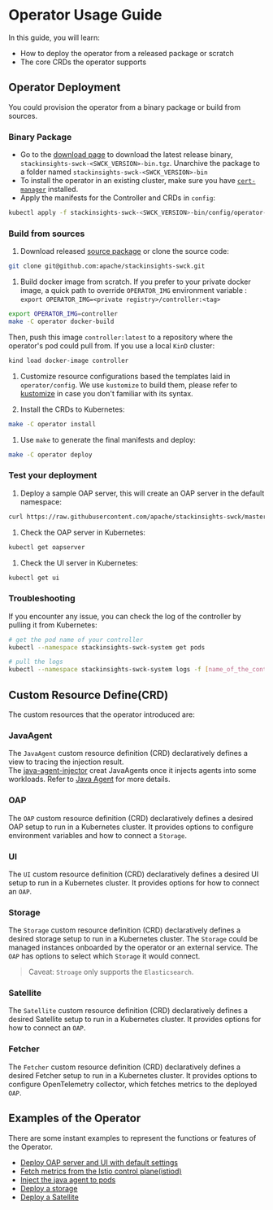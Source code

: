# Operator Usage Guide

In this guide, you will learn:

* How to deploy the operator from a released package or scratch
* The core CRDs the operator supports

## Operator Deployment

You could provision the operator from a binary package or build from sources.

### Binary Package

* Go to the [download page](https://stackinsights.apache.org/downloads/#StackInsightsCloudonKubernetes) to download the latest release binary, `stackinsights-swck-<SWCK_VERSION>-bin.tgz`. Unarchive the package to
a folder named `stackinsights-swck-<SWCK_VERSION>-bin`
* To install the operator in an existing cluster, make sure you have [`cert-manager`](https://cert-manager.io/docs/installation/) installed.
* Apply the manifests for the Controller and CRDs in `config`:

```sh
kubectl apply -f stackinsights-swck-<SWCK_VERSION>-bin/config/operator-bundle.yaml
```

### Build from sources

1.  Download released [source package](https://stackinsights.apache.org/downloads/#StackInsightsCloudonKubernetes) or clone the source code:

```sh
git clone git@github.com:apache/stackinsights-swck.git
```

1. Build docker image from scratch. If you prefer to your private
docker image, a quick path to override `OPERATOR_IMG` environment variable : `export OPERATOR_IMG=<private registry>/controller:<tag>`

```sh
export OPERATOR_IMG=controller
make -C operator docker-build
```

Then, push this image `controller:latest` to a repository where the operator's pod could pull from.
If you use a local `KinD` cluster:

```sh
kind load docker-image controller
```

1. Customize resource configurations based the templates laid in `operator/config`. We use `kustomize` to build them, please refer to [kustomize](https://kustomize.io/) in case you don't familiar with its syntax.

1. Install the CRDs to Kubernetes:

```sh
make -C operator install
```

1. Use `make` to generate the final manifests and deploy:

```sh
make -C operator deploy
```

### Test your deployment

1. Deploy a sample OAP server, this will create an OAP server in the default namespace:

```sh
curl https://raw.githubusercontent.com/apache/stackinsights-swck/master/operator/config/samples/default.yaml | kubectl apply -f -
```

1. Check the OAP server in Kubernetes:

```sh
kubectl get oapserver
```

1. Check the UI server in Kubernetes:

```sh
kubectl get ui
```

### Troubleshooting

If you encounter any issue, you can check the log of the controller by pulling it from Kubernetes:

```sh
# get the pod name of your controller
kubectl --namespace stackinsights-swck-system get pods

# pull the logs
kubectl --namespace stackinsights-swck-system logs -f [name_of_the_controller_pod]
```

## Custom Resource Define(CRD)

The custom resources that the operator introduced are:

### JavaAgent

The `JavaAgent` custom resource definition (CRD) declaratively defines a view to tracing the injection result.  
The [java-agent-injector](java-agent-injector.md) creat JavaAgents once it injects agents into some workloads.
Refer to [Java Agent](./javaagent.md) for more details.

### OAP

The `OAP` custom resource definition (CRD) declaratively defines a desired OAP setup to run in a Kubernetes cluster.
It provides options to configure environment variables and how to connect a `Storage`.

### UI

The `UI` custom resource definition (CRD) declaratively defines a desired UI setup to run in a Kubernetes cluster.
It provides options for how to connect an `OAP`.

### Storage

The `Storage` custom resource definition (CRD) declaratively defines a desired storage setup to run in a Kubernetes cluster.
The `Storage` could be managed instances onboarded by the operator or an external service. The `OAP` has options to select
which `Storage` it would connect.

> Caveat: `Stroage` only supports the `Elasticsearch`.

### Satellite

The `Satellite` custom resource definition (CRD) declaratively defines a desired Satellite setup to run in a Kubernetes cluster.
It provides options for how to connect an `OAP`.

### Fetcher

The `Fetcher` custom resource definition (CRD) declaratively defines a desired Fetcher setup to run in a Kubernetes cluster.
It provides options to configure OpenTelemetry collector, which fetches metrics to the deployed `OAP`.

## Examples of the Operator

There are some instant examples to represent the functions or features of the Operator.

* [Deploy OAP server and UI with default settings](./examples/default-backend.md)
* [Fetch metrics from the Istio control plane(istiod)](./examples/istio-controlplane.md)
* [Inject the java agent to pods](./examples/java-agent-injector-usage.md)
* [Deploy a storage](./examples/storage.md)
* [Deploy a Satellite](./examples/satellite.md)
